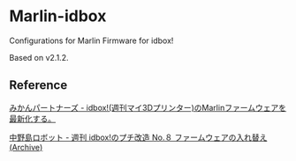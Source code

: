 # Marlin-idbox
Configurations for Marlin Firmware for idbox!

Based on v2.1.2.

## Reference

[みかんパートナーズ - idbox!(週刊マイ3Dプリンター)のMarlinファームウェアを最新化する。](https://www.mikan-partners.com/archives/1666)

[中野島ロボット - 週刊 idbox!のプチ改造 No.８ ファームウェアの入れ替え (Archive)](https://web.archive.org/web/20180603133358/https://nakarobo.at.webry.info/201712/article_4.html)